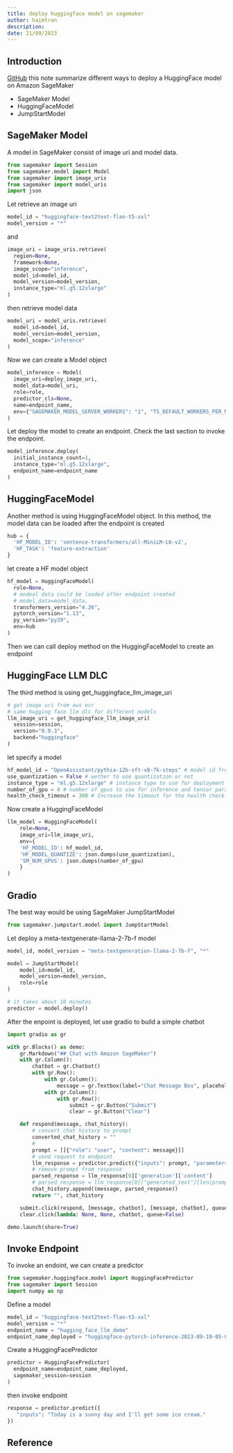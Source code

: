 ```yaml
---
title: deploy huggingface model on sagemaker
author: haimtran
description:
date: 21/09/2023
---
```


## Introduction

[GitHub]() this note summarize different ways to deploy a HuggingFace model on Amazon SageMaker

- SageMaker Model
- HuggingFaceModel
- JumpStartModel

## SageMaker Model

A model in SageMaker consist of image uri and model data.

```py
from sagemaker import Session
from sagemaker.model import Model
from sagemaker import image_uris
from sagemaker import model_uris
import json
```

Let retrieve an image uri

```py
model_id = "huggingface-text2text-flan-t5-xxl"
model_version = "*"
```

and

```py
image_uri = image_uris.retrieve(
  region=None,
  framework=None,
  image_scope="inference",
  model_id=model_id,
  model_version=model_version,
  instance_type="ml.g5.12xlarge"
)
```

then retrieve model data

```py
model_uri = model_uris.retrieve(
  model_id=model_id,
  model_version=model_version,
  model_scope="inference"
)
```

Now we can create a Model object

```py
model_inference = Model(
  image_uri=deploy_image_uri,
  model_data=model_uri,
  role=role,
  predictor_cls=None,
  name=endpoint_name,
  env={"SAGEMAKER_MODEL_SERVER_WORKERS": "1", "TS_DEFAULT_WORKERS_PER_MODEL":"1"}
)
```

Let deploy the model to create an endpoint. Check the last section to invoke the endpoint.

```py
model_inference.deploy(
  initial_instance_count=1,
  instance_type="ml.g5.12xlarge",
  endpoint_name=endpoint_name
)
```

## HuggingFaceModel

Another method is using HuggingFaceModel object. In this method, the model data can be loaded after the endpoint is created

```py
hub = {
  'HF_MODEL_ID': 'sentence-transformers/all-MiniLM-L6-v2',
  'HF_TASK': 'feature-extraction'
}
```

let create a HF model object

```py
hf_model = HuggingFaceModel(
  role=None,
  # modeal data could be loaded after endpoint created
  # model_data=model_data,
  transformers_version="4.26",
  pytorch_version="1.13",
  py_version="py39",
  env=hub
)
```

Then we can call deploy method on the HuggingFaceModel to create an endpoint

## HuggingFace LLM DLC

The third method is using get_huggingface_llm_image_uri

```py
# get image uri from aws ecr
# same hugging face llm dlc for different models
llm_image_uri = get_huggingface_llm_image_uri(
  session=session,
  version="0.9.3",
  backend="huggingface"
)
```

let specify a model

```py
hf_model_id = "OpenAssistant/pythia-12b-sft-v8-7k-steps" # model id from huggingface.co/models
use_quantization = False # wether to use quantization or not
instance_type = "ml.g5.12xlarge" # instance type to use for deployment
number_of_gpu = 4 # number of gpus to use for inference and tensor parallelism
health_check_timeout = 300 # Increase the timeout for the health check to 5 minutes for downloading the model
```

Now create a HuggingFaceModel

```py
llm_model = HuggingFaceModel(
    role=None,
    image_uri=llm_image_uri,
    env={
    'HF_MODEL_ID': hf_model_id,
    'HF_MODEL_QUANTIZE': json.dumps(use_quantization),
    'SM_NUM_GPUS': json.dumps(number_of_gpu)
    }
)
```

## Gradio

The best way would be using SageMaker JumpStartModel

```py
from sagemaker.jumpstart.model import JumpStartModel
```

Let deploy a meta-textgenerate-llama-2-7b-f model

```py
model_id, model_version = "meta-textgeneration-llama-2-7b-f", "*"

model = JumpStartModel(
    model_id=model_id,
    model_version=model_version,
    role=role
)

# it takes about 10 minutes
predictor = model.deploy()
```

After the enpoint is deployed, let use gradio to build a simple chatbot

```py
import gradio as gr

with gr.Blocks() as demo:
    gr.Markdown("## Chat with Amazon SageMaker")
    with gr.Column():
        chatbot = gr.Chatbot()
        with gr.Row():
            with gr.Column():
                message = gr.Textbox(label="Chat Message Box", placeholder="Chat Message Box", show_label=False)
            with gr.Column():
                with gr.Row():
                    submit = gr.Button("Submit")
                    clear = gr.Button("Clear")

    def respond(message, chat_history):
        # convert chat history to prompt
        converted_chat_history = ""
        #
        prompt = [[{"role": "user", "content": message}]]
        # send request to endpoint
        llm_response = predictor.predict({"inputs": prompt, "parameters": parameters}, custom_attributes='accept_eula=true')
        # remove prompt from response
        parsed_response = llm_response[0]['generation']['content']
        # parsed_response = llm_response[0]["generated_text"][len(prompt):]
        chat_history.append((message, parsed_response))
        return "", chat_history

    submit.click(respond, [message, chatbot], [message, chatbot], queue=False)
    clear.click(lambda: None, None, chatbot, queue=False)

demo.launch(share=True)
```

## Invoke Endpoint

To invoke an endoint, we can create a predictor

```py
from sagemaker.huggingface.model import HuggingFacePredictor
from sagemaker import Session
import numpy as np
```

Define a model

```py
model_id = "huggingface-text2text-flan-t5-xxl"
model_version = "*"
endpoint_name = "hugging_face_llm_demo"
endpoint_name_deployed = "huggingface-pytorch-inference-2023-09-19-05-00-49-267"
```

Create a HuggingFacePredictor

```py
predictor = HuggingFacePredictor(
  endpoint_name=endpoint_name_deployed,
  sagemaker_session=session
)
```

then invoke endpoint

```py
response = predictor.predict({
   "inputs": "Today is a sunny day and I'll get some ice cream."
})
```

## Reference
